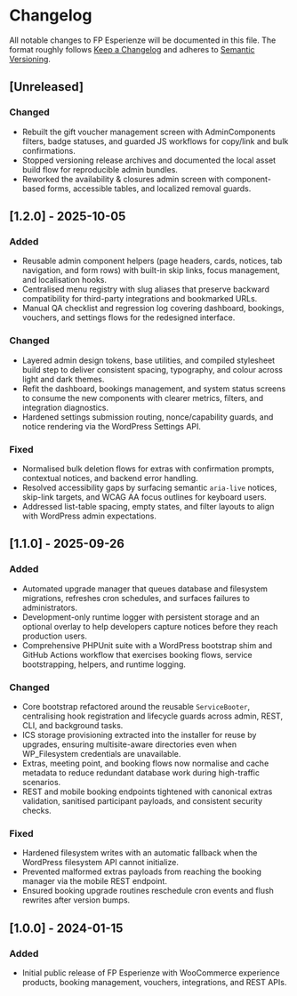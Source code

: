 # Changelog

All notable changes to FP Esperienze will be documented in this file. The format roughly follows [Keep a Changelog](https://keepachangelog.com/en/1.0.0/) and adheres to [Semantic Versioning](https://semver.org/spec/v2.0.0.html).

## [Unreleased]
### Changed
- Rebuilt the gift voucher management screen with AdminComponents filters, badge statuses, and guarded JS workflows for copy/link and bulk confirmations.
- Stopped versioning release archives and documented the local asset build flow for reproducible admin bundles.
- Reworked the availability & closures admin screen with component-based forms, accessible tables, and localized removal guards.

## [1.2.0] - 2025-10-05
### Added
- Reusable admin component helpers (page headers, cards, notices, tab navigation, and form rows) with built-in skip links, focus management, and localisation hooks.
- Centralised menu registry with slug aliases that preserve backward compatibility for third-party integrations and bookmarked URLs.
- Manual QA checklist and regression log covering dashboard, bookings, vouchers, and settings flows for the redesigned interface.

### Changed
- Layered admin design tokens, base utilities, and compiled stylesheet build step to deliver consistent spacing, typography, and colour across light and dark themes.
- Refit the dashboard, bookings management, and system status screens to consume the new components with clearer metrics, filters, and integration diagnostics.
- Hardened settings submission routing, nonce/capability guards, and notice rendering via the WordPress Settings API.

### Fixed
- Normalised bulk deletion flows for extras with confirmation prompts, contextual notices, and backend error handling.
- Resolved accessibility gaps by surfacing semantic `aria-live` notices, skip-link targets, and WCAG AA focus outlines for keyboard users.
- Addressed list-table spacing, empty states, and filter layouts to align with WordPress admin expectations.

## [1.1.0] - 2025-09-26
### Added
- Automated upgrade manager that queues database and filesystem migrations, refreshes cron schedules, and surfaces failures to administrators.
- Development-only runtime logger with persistent storage and an optional overlay to help developers capture notices before they reach production users.
- Comprehensive PHPUnit suite with a WordPress bootstrap shim and GitHub Actions workflow that exercises booking flows, service bootstrapping, helpers, and runtime logging.

### Changed
- Core bootstrap refactored around the reusable `ServiceBooter`, centralising hook registration and lifecycle guards across admin, REST, CLI, and background tasks.
- ICS storage provisioning extracted into the installer for reuse by upgrades, ensuring multisite-aware directories even when WP_Filesystem credentials are unavailable.
- Extras, meeting point, and booking flows now normalise and cache metadata to reduce redundant database work during high-traffic scenarios.
- REST and mobile booking endpoints tightened with canonical extras validation, sanitised participant payloads, and consistent security checks.

### Fixed
- Hardened filesystem writes with an automatic fallback when the WordPress filesystem API cannot initialize.
- Prevented malformed extras payloads from reaching the booking manager via the mobile REST endpoint.
- Ensured booking upgrade routines reschedule cron events and flush rewrites after version bumps.

## [1.0.0] - 2024-01-15
### Added
- Initial public release of FP Esperienze with WooCommerce experience products, booking management, vouchers, integrations, and REST APIs.
